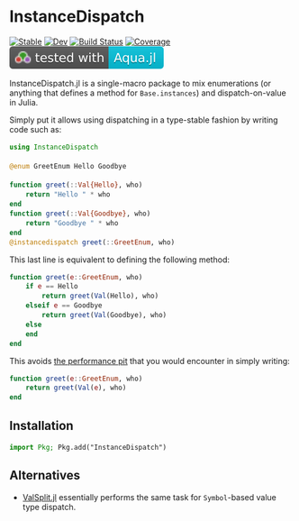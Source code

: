 # InstanceDispatch

[![Stable](https://img.shields.io/badge/docs-stable-blue.svg)](https://klafyvel.github.io/InstanceDispatch.jl/stable/)
[![Dev](https://img.shields.io/badge/docs-dev-blue.svg)](https://klafyvel.github.io/InstanceDispatch.jl/dev/)
[![Build Status](https://github.com/klafyvel/InstanceDispatch.jl/actions/workflows/CI.yml/badge.svg?branch=main)](https://github.com/klafyvel/InstanceDispatch.jl/actions/workflows/CI.yml?query=branch%3Amain)
[![Coverage](https://codecov.io/gh/klafyvel/InstanceDispatch.jl/branch/main/graph/badge.svg)](https://codecov.io/gh/klafyvel/InstanceDispatch.jl)
[![Aqua](https://raw.githubusercontent.com/JuliaTesting/Aqua.jl/master/badge.svg)](https://github.com/JuliaTesting/Aqua.jl)

InstanceDispatch.jl is a single-macro package to mix enumerations (or anything that defines a method for `Base.instances`) and dispatch-on-value in Julia. 

Simply put it allows using dispatching in a type-stable fashion by writing code such as:

```julia
using InstanceDispatch

@enum GreetEnum Hello Goodbye

function greet(::Val{Hello}, who)
    return "Hello " * who
end
function greet(::Val{Goodbye}, who)
    return "Goodbye " * who
end
@instancedispatch greet(::GreetEnum, who)
```

This last line is equivalent to defining the following method:
```julia
function greet(e::GreetEnum, who)
    if e == Hello
        return greet(Val(Hello), who)
    elseif e == Goodbye
        return greet(Val(Goodbye), who)
    else
    end
end
```

This avoids [the performance pit](https://docs.julialang.org/en/v1/manual/performance-tips/#man-performance-value-type) that you would encounter in simply writing:
```julia
function greet(e::GreetEnum, who)
    return greet(Val(e), who)
end
```

## Installation

```julia
import Pkg; Pkg.add("InstanceDispatch")
```

## Alternatives

* [ValSplit.jl](https://github.com/ztangent/ValSplit.jl) essentially performs the same task for `Symbol`-based value type dispatch.
